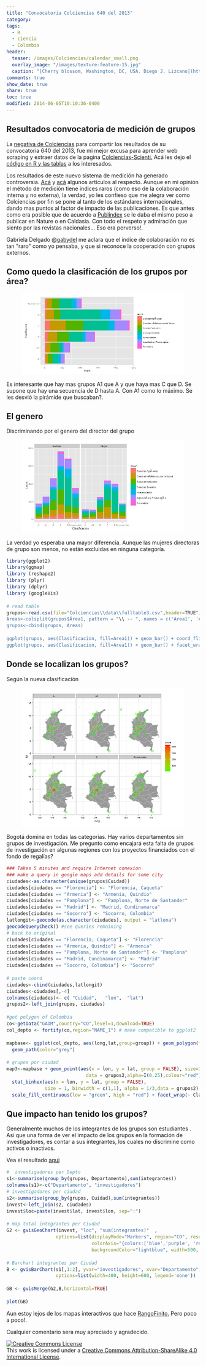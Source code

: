 ```yaml
---
title: "Convocatoria Colciencias 640 del 2013"
category:
tags: 
  - R
  - ciencia
  - Colombia
header:
  teaser: /images/Colciencias/calendar_small.png
  overlay_image: "/images/texture-feature-15.jpg"
  caption: "[Cherry blossom, Washington, DC, USA. Diego J. Lizcano](http://500px.com/dlizcano)"
comments: true
show_date: true
share: true
toc: true
modified: 2014-06-05T10:10:36-0400
---
```


## Resultados convocatoria de medición de grupos

La [negativa de Colciencias](http://dlizcano.github.io/2014/05/28/New-system-to-evaluate-science-in-Colombia.html) para compartir los resultados de su convocatoria 640 del 2013, fue mi mejor excusa para aprender web scraping y extraer datos de la pagina [Colciencias-Scienti.](http://scienti.colciencias.gov.co:8083/ciencia-war/) Acá les dejo el [código en R y las tablas](https://github.com/dlizcano/Grupos_Colciencias) a los interesados.

Los resultados de este nuevo sistema de medición ha generado controversia. [Acá](http://www.eltiempo.com/archivo/documento/CMS-13826027) y [acá](http://www.rcnradio.com/noticias/investigadores-de-la-udea-criticaron-el-modelo-de-investigacion-de-colciencias-139109?utm_source=dlvr.it&utm_medium=twitter) algunos artículos al respecto. Aunque en mi opinión el método de medición tiene indices raros (como eso de la colaboración interna y no externa), la verdad, yo les confieso que me alegra ver como Colciencias por fin se pone al tanto de los estándares internacionales, dando mas puntos al factor de impacto de las publicaciones. Es que antes como era posible que de acuerdo a [Publindex](http://201.234.78.173:8084/publindex/) se le daba el mismo peso a publicar en Nature o en Caldasia. Con todo el respeto y admiración que siento por las revistas nacionales... Eso era perverso!.

Gabriela Delgado [@gabydel](https://twitter.com/gabydel) me aclara que el indice de colaboración no es tan "raro" como yo pensaba, y que si reconoce la cooperación con grupos externos.   

## Como quedo la clasificación de los grupos por área?

<figure>
	<img src="/images/Colciencias/grupos1.png">
</figure>

Es interesante que hay mas grupos A1 que A y que haya mas C que D. Se supone que hay una secuencia de D hasta A. Con A1 como lo máximo. Se les desvió la pirámide que buscaban?.

## El genero

Discriminando por el genero del director del grupo
<figure>
	<img src="/images/Colciencias/grupos_genero.png">
</figure>
La verdad yo esperaba una mayor diferencia. Aunque las mujeres directoras de grupo son menos, no están excluidas en ninguna categoría.

```r
library(ggplot2)
library(ggmap)
library (reshape2)
library (plyr)
library (dplyr)
library (googleVis)

# read table
grupos<-read.csv(file="Colciencias\\data\\fulltable3.csv",header=TRUE")
Areas<-colsplit(grupos$Área1, pattern = "\\ -- ", names = c('Area1', 'Area2'))
grupos<-cbind(grupos, Areas)

ggplot(grupos, aes(Clasificacion, fill=Area1)) + geom_bar() + coord_flip()
ggplot(grupos, aes(Clasificacion, fill=Area1)) + geom_bar() + facet_wrap(~ Genero)
```

## Donde se localizan los grupos?

Según la nueva clasificación

<figure>
	<a href="/images/Colciencias/mapa_grupos_big.png"><img src="/images/Colciencias/mapa_grupos.png"></a>
</figure>

Bogotá domina en todas las categorías. Hay varios departamentos sin grupos de investigación. Me pregunto como encajará esta falta de grupos de investigación en algunas regiones con los proyectos financiados con el fondo de regalías?

```r
### Takes 5 minutes and require Internet conexion
### make a query in google maps add details for some city
ciudades<-as.character(unique(grupos$Cuidad))
ciudades[ciudades == "Florencia"] <- "Florencia, Caqueta"
ciudades[ciudades == "Armenia"] <- "Armenia, Quindio"
ciudades[ciudades == "Pamplona"] <- "Pamplona, Norte de Santander"
ciudades[ciudades == "Madrid"] <- "Madrid, Cundinamarca"
ciudades[ciudades == "Socorro"] <- "Socorro, Colombia"
latlongit<-geocode(as.character(ciudades), output = "latlona")
geocodeQueryCheck() #see queries remaining
# back to original
ciudades[ciudades == "Florencia, Caqueta"] <- "Florencia"
ciudades[ciudades == "Armenia, Quindio"] <- "Armenia"
ciudades[ciudades == "Pamplona, Norte de Santander"] <- "Pamplona"
ciudades[ciudades == "Madrid, Cundinamarca"] <- "Madrid"
ciudades[ciudades == "Socorro, Colombia"] <- "Socorro"

# paste coord
ciudades<-cbind(ciudades,latlongit)
ciudades<-ciudades[,-4]
colnames(ciudades)<- c( "Cuidad",	"lon",	"lat")
grupos2<-left_join(grupos, ciudades)

#get polygon of Colombia
co<-getData("GADM",country="CO",level=1,download=TRUE)
col_depto <- fortify(co,region="NAME_1") # make compatible to ggplot2

mapbase<- ggplot(col_depto, aes(long,lat,group=group)) + geom_polygon(fill="grey60") + coord_equal() +
  geom_path(color="grey")

# grupos por ciudad
map3<-mapbase + geom_point(aes(x = lon, y = lat, group = FALSE), size=1,
                             data = grupos2,alpha=I(0.25),colour="red") +
  stat_binhex(aes(x = lon, y = lat, group = FALSE),
              size = 1, binwidth = c(1,1), alpha = 1/3,data = grupos2) +
  scale_fill_continuous(low = "green", high = "red") + facet_wrap(~ Clasificacion) + theme_bw()
```


## Que impacto han tenido los grupos?

Generalmente muchos de los integrantes de los grupos son estudiantes . Así que una forma de ver el impacto de los grupos en la formación de investigadores, es contar a sus integrantes, los cuales no discrimine como activos o inactivos.  


Vea el resultado [aqui](https://dlizcano.github.io/content/map_chart.html)

```r
#  investigadores per Depto
s1<-summarise(group_by(grupos, Departamento),sum(integrantes))
colnames(s1)<-c("Departamento", "investigadores")
# investigadores per ciudad
s2<-summarise(group_by(grupos, Cuidad),sum(integrantes))
invest<-left_join(s2, ciudades)
invest$loc=paste(invest$lat, invest$lon, sep=":")

# map total integrantes per Ciudad
G2 <- gvisGeoChart(invest, "loc", "sum(integrantes)"  ,
                  options=list(displayMode="Markers", region="CO", resolution="provinces",
                               colorAxis="{colors:['blue','purple', 'red']}",
                               backgroundColor="lightblue", width=500, height=400), chartid="Integrantes_Grupo")

# Barchart integrantes per Ciudad
B <- gvisBarChart(s1[,1:2], yvar="investigadores", xvar="Departamento",                  
                  options=list(width=400, height=600, legend='none'))

GB <- gvisMerge(G2,B,horizontal=TRUE)

plot(GB)
```

Aun estoy lejos de los mapas interactivos que hace [RangoFinito.](http://finiterank.github.io/censo/empleadas.html)  Pero poco a poco!.

Cualquier comentario sera muy apreciado y agradecido.

<a rel="license" href="http://creativecommons.org/licenses/by-sa/4.0/"><img alt="Creative Commons License" style="border-width:0" src="http://i.creativecommons.org/l/by-sa/4.0/88x31.png" /></a><br />This work is licensed under a <a rel="license" href="http://creativecommons.org/licenses/by-sa/4.0/">Creative Commons Attribution-ShareAlike 4.0 International License</a>.
